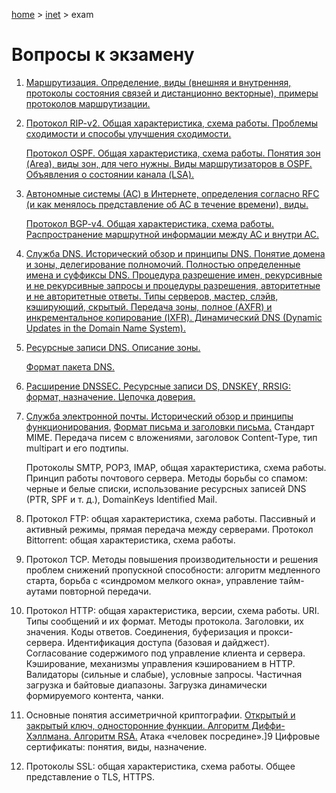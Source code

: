 [home](../) > [inet](./) > exam

# Вопросы к экзамену

1. [Маршрутизация. Определение, виды (внешняя и внутренняя, протоколы состояния связей и дистанционно векторные), примеры протоколов маршрутизации. ](../routing)

2. [Протокол RIP-v2. Общая характеристика, схема работы. Проблемы сходимости и способы улучшения сходимости.](../routing/rip) 

   [Протокол OSPF. Общая характеристика, схема работы. Понятия зон (Area), виды зон, для чего нужны. Виды маршрутизаторов в OSPF. Объявления о состоянии канала (LSA).](../routing/ospf)

3. [Автономные системы (АС) в Интернете, определения согласно RFC (и как менялось представление об АС в течение времени), виды.](../as) 

   [Протокол BGP-v4. Общая характеристика, схема работы. Распространение маршрутной информации между АС и внутри АС. ](../routing/bgp)

4. [Служба DNS. Исторический обзор и принципы DNS. Понятие домена и зоны, делегирование полномочий. Полностью определенные имена и суффиксы DNS. Процедура разрешение имен, рекурсивные и не рекурсивные запросы и процедуры разрешения, авторитетные и не авторитетные ответы. Типы серверов, мастер, слэйв, кэширующий, скрытый. Передача зоны, полное (AXFR) и инкрементальное копирование (IXFR). Динамический DNS (Dynamic Updates in the Domain Name System).](../dns)

5. [Ресурсные записи DNS. Описание зоны.](../dns/conf)

   [Формат пакета DNS.](../dns/format)

6. [Расширение DNSSEC. Ресурсные записи DS, DNSKEY, RRSIG: формат, назначение. Цепочка доверия.](../dns/dnssec) 

7. [Служба электронной почты. Исторический обзор и принципы функционирования.](email) [Формат письма и заголовки письма.](../email/smtp) Стандарт MIME. Передача писем с вложениями, заголовок Content-Type, тип multipart и его подтипы.

   Протоколы SMTP, POP3, IMAP, общая характеристика, схема работы. Принцип работы почтового сервера. Методы борьбы со спамом: черные и белые списки, использование ресурсных записей DNS (PTR, SPF и т. д.), DomainKeys Identified Mail. 

8. Протокол FTP: общая характеристика, схема работы. Пассивный и активный режимы, прямая передача между серверами. Протокол Bittorrent: общая характеристика, схема работы. 

9. Протокол TCP. Методы повышения производительности и решения проблем снижений пропускной способности: алгоритм медленного старта, борьба с «синдромом мелкого окна», управление тайм-аутами повторной передачи. 

10. Протокол HTTP: общая характеристика, версии, схема работы. URI. Типы сообщений и их формат. Методы протокола. Заголовки, их значения. Коды ответов. Соединения, буферизация и прокси-сервера. Идентификация доступа (базовая и дайджест). Согласование содержимого под управление клиента и сервера. Кэширование, механизмы управления кэшированием в HTTP. Валидаторы (сильные и слабые), условные запросы. Частичная загрузка и байтовые диапазоны. Загрузка динамически формируемого контента, чанки. 

11. Основные понятия ассиметричной криптографии. [Открытый и закрытый ключ, односторонние функции. Алгоритм Диффи-Хэллмана. Алгоритм RSA.](../dns/crypto) Атака «человек посредине».]9 Цифровые сертификаты: понятия, виды, назначение. 

12. Протоколы SSL: общая характеристика, схема работы. Общее представление о TLS, HTTPS. 